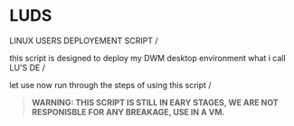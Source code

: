 # LUDS
LINUX USERS DEPLOYEMENT SCRIPT /

this script is designed to deploy my DWM desktop environment what i call LU'S DE /

let use now run through the steps of using this script /

> **WARNING: THIS SCRIPT IS STILL IN EARY STAGES, WE ARE NOT RESPONISBLE FOR ANY BREAKAGE, USE IN A VM.**
